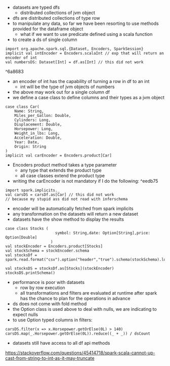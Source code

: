- datasets are typed dfs
	- distributed collections of jvm object
- dfs are distributed collections of type row
- to manipulate any data, so far we have been resorting to use methods provided for the dataframe object
	- what if we want to use predicate defined using a scala function
- to create a ds of single column
```
import org.apache.spark.sql.{Dataset, Encoders, SparkSession}
implicit val intEncoder = Encoders.scalaInt // exp that will return an encoder of int
val numbersDS: Dataset[Int] = df.as[Int] // this did not work
```

^6a8683

- an encoder of int has the capability of turning a row in df to an int
	- int will be the type of jvm objects of numbers
- the above may work out for a single column df
- we define a case class to define columns and their types as a jvm object
```
case class Car(
	Name: String,
	Miles_per_Gallon: Double,
	Cylinders: Long,
	Displacement: Double, 
	Horsepower: Long,
	Weight_in_lbs: Long,
	Acceleration: Double,
	Year: Date,
	Origin: String
)
implicit val carEncoder = Encoders.product[Car]

```
- Encoders product method takes a type parameter
	- any type that extends the product type
	- all case classes extend the product type 
- writing the carEncoder is not mandatory if I do the following: ^eedb75
```
import spark.implicits._
val carsDS = carsDf.as[Car] // this did not work
// because my stupid ass did not read with inferschema
```
- encoder will be automatically fetched from spark implicits
- any transformation on the datasets will return a new dataset
- datasets have the show method to display the results
```
case class Stocks (  
                      symbol: String,date: Option[String],price: Option[Double]  
                    )  
val stockEncoder = Encoders.product[Stocks]  
val stockSchema = stockEncoder.schema  
val stocksDf = spark.read.format("csv").option("header","true").schema(stockSchema).load("path")  

val stocksDS = stocksDf.as[Stocks](stockEncoder)  
stocksDS.printSchema()
```

- performance is poor with datasets
	- row by row execution
	- all transformations and filters are evaluated at runtime after spark has the chance to plan for the operations in advance
- ds does not come with fold method
- the Option class is used above to deal with nulls, we are indicating to expect nulls
- to use Option typed columns in filters:
```
carsDS.filter(x => x.Horsepower.getOrElse(0L) > 140)
carsDS.map(_.Horsepower.getOrElse(0L)).reduce((_ + _)) / dsCount
```
- datasets still have access to all df api methods

https://stackoverflow.com/questions/45414718/spark-scala-cannot-up-cast-from-string-to-int-as-it-may-truncate